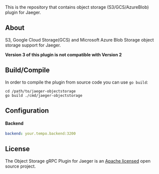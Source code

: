 This is the repository that contains object storage (S3/GCS/AzureBlob) plugin for Jaeger.

## About
S3, Google Cloud Storage(GCS) and Microsoft Azure Blob Storage object storage support for Jaeger. 

**Version 3 of this plugin is not compatible with Version 2**

## Build/Compile
In order to compile the plugin from source code you can use `go build`:

```
cd /path/to/jaeger-objectstorage
go build ./cmd/jaeger-objectstorage
```

## Configuration
#### Backend
```config.yaml
backend: your.tempo.backend:3200
```

## License

The Object Storage gRPC Plugin for Jaeger is an [Apache licensed](LICENSE) open source project.
